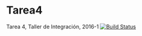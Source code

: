 # Tarea4
Tarea 4, Taller de Integración, 2016-1
[![Build Status](https://travis-ci.org/criscastillo/Tarea4.svg?branch=master)](https://travis-ci.org/criscastillo/Tarea4)
